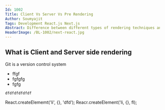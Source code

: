 ```yaml
---
Id: 1002
Title: Client Vs Server Vs Pre Rendering
Author: Soumyajit
Tags: Development React.js Next.js
Abstract: Difference between different types of rendering techniques and advantage of one over the others.
HeaderImage: /BL-1002/next-react.jpg
---
```


## What is Client and Server side rendering

Git is a version control system

- ffgf
- fgfgfg
- fgfg

`dfdfdfdfdfdf`

React.createElememt('li', {}, 'dfd');
Reacr.createElement('li, {}, fl);
